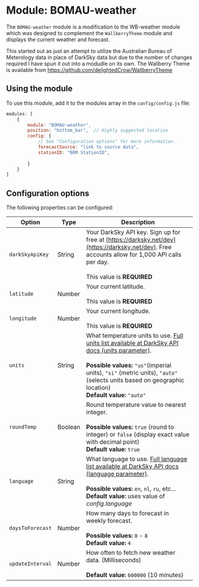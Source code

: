 # Module: BOMAU-weather
The `BOMAU-weather` module is a modification to the WB-weather module which was  designed  to complement the `WallberryTheme` module and displays the current weather and forecast. 

This started out as just an attempt to utilize the Australian Bureau of Meterology data in place of DarkSky data but due to the number of changes required I have spun it out into a modudle on its own. The Wallberry Theme is available from https://github.com/delightedCrow/WallberryTheme 

## Using the module

To use this module, add it to the modules array in the `config/config.js` file:
````javascript
modules: [
	{
		module: "BOMAU-weather",
		position: "bottom_bar",  // Highly suggested location
		config: {
			// See "Configuration options" for more information.
			forecastSource: "link to source data",
			stationID: "BOM StationID",
			
		}
	}
]
````

## Configuration options

The following properties can be configured:


| Option                      | Type    | Description
| ----------------------------|---------| -----------
| `darkSkyApiKey`             | String  | Your DarkSky API key. Sign up for free at [https://darksky.net/dev](https://darksky.net/dev). Free accounts allow for 1,000 API calls per day. <br><br>  This value is **REQUIRED**
| `latitude`                  | Number  | Your current latitude. <br><br>  This value is **REQUIRED**
| `longitude`                 | Number  | Your current longitude. <br><br>  This value is **REQUIRED**
| `units`                     | String  | What temperature units to use. [Full units list available at DarkSky API docs (units parameter)](https://darksky.net/dev/docs#forecast-request). <br><br> **Possible values:** `"us"`(imperial units), `"si"` (metric units), `"auto"` (selects units based on geographic location) <br> **Default value:** `"auto"`
| `roundTemp`                 | Boolean | Round temperature value to nearest integer. <br><br> **Possible values:** `true` (round to integer) or `false` (display exact value with decimal point) <br> **Default value:** `true`
| `language`                  | String  | What language to use. [Full language list available at DarkSky API docs (language parameter)](https://darksky.net/dev/docs#forecast-request). <br><br> **Possible values:** `en`, `nl`, `ru`, etc...<br> **Default value:** uses value of _config.language_
| `daysToForecast`            | Number  | How many days to forecast in weekly forecast. <br><br> **Possible values:** `0` - `8` <br> **Default value:** `4`
| `updateInterval`            | Number  | How often to fetch new weather data. (Milliseconds) <br><br> **Default value:** `600000` (10 minutes)
